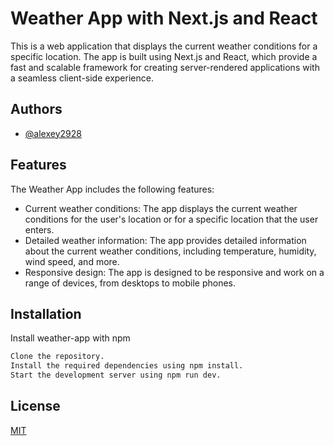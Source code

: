 
# Weather App with Next.js and React

This is a web application that displays the current weather conditions for a specific location. The app is built using Next.js and React, which provide a fast and scalable framework for creating server-rendered applications with a seamless client-side experience.


## Authors

- [@alexey2928](https://github.com/alexey2928)


## Features

The Weather App includes the following features:

- Current weather conditions: The app displays the current weather conditions for the user's location or for a specific location that the user enters.
- Detailed weather information: The app provides detailed information about the current weather conditions, including temperature, humidity, wind speed, and more.
- Responsive design: The app is designed to be responsive and work on a range of devices, from desktops to mobile phones.



## Installation

Install weather-app with npm

```bash
Clone the repository.
Install the required dependencies using npm install.
Start the development server using npm run dev.
```
    
## License

[MIT](https://choosealicense.com/licenses/mit/)

